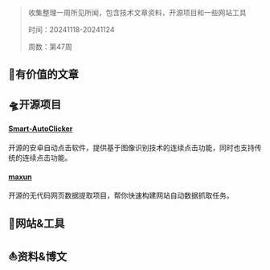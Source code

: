 >收集整理一周所见所闻，包含技术文章资料，开源项目和一些网站工具
>
>时间：20241118-20241124
>
>周数：第47周

## 📜有价值的文章

## 🛸开源项目
#### [Smart-AutoClicker](https://github.com/Nain57/Smart-AutoClicker)
开源的安卓自动点击软件，提供基于图像识别技术的连续点击功能，同时也支持传统的连续点击功能。

#### [maxun](https://github.com/getmaxun/maxun)
开源的无代码网页数据提取项目，帮你快速构建网站自动数据抓取任务。


## 🚀网站&工具

## ⛵资料&博文
